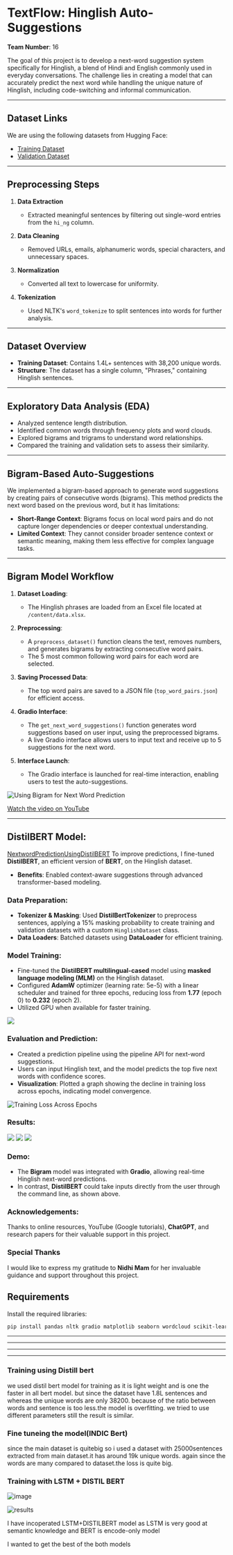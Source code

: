 # TextFlow: Hinglish Auto-Suggestions

**Team Number**: 16

The goal of this project is to develop a next-word suggestion system specifically for Hinglish, a blend of Hindi and English commonly used in everyday conversations. The challenge lies in creating a model that can accurately predict the next word while handling the unique nature of Hinglish, including code-switching and informal communication.

---

## Dataset Links

We are using the following datasets from Hugging Face:

- [Training Dataset](https://huggingface.co/datasets/DanArnin/Hinglish/viewer/default/train)
- [Validation Dataset](https://huggingface.co/datasets/DanArnin/Hinglish/viewer/default/validation)

---

## Preprocessing Steps

1. **Data Extraction**  
   - Extracted meaningful sentences by filtering out single-word entries from the `hi_ng` column.

2. **Data Cleaning**  
   - Removed URLs, emails, alphanumeric words, special characters, and unnecessary spaces.

3. **Normalization**  
   - Converted all text to lowercase for uniformity.

4. **Tokenization**  
   - Used NLTK's `word_tokenize` to split sentences into words for further analysis.

---

## Dataset Overview

- **Training Dataset**: Contains 1.4L+ sentences with 38,200 unique words.
- **Structure**: The dataset has a single column, "Phrases," containing Hinglish sentences.

---

## Exploratory Data Analysis (EDA)

- Analyzed sentence length distribution.
- Identified common words through frequency plots and word clouds.
- Explored bigrams and trigrams to understand word relationships.
- Compared the training and validation sets to assess their similarity.

---

## Bigram-Based Auto-Suggestions

We implemented a bigram-based approach to generate word suggestions by creating pairs of consecutive words (bigrams). This method predicts the next word based on the previous word, but it has limitations:

- **Short-Range Context**: Bigrams focus on local word pairs and do not capture longer dependencies or deeper contextual understanding.
- **Limited Context**: They cannot consider broader sentence context or semantic meaning, making them less effective for complex language tasks.

---

## Bigram Model Workflow

1. **Dataset Loading**:
   - The Hinglish phrases are loaded from an Excel file located at `/content/data.xlsx`.

2. **Preprocessing**:
   - A `preprocess_dataset()` function cleans the text, removes numbers, and generates bigrams by extracting consecutive word pairs.
   - The 5 most common following word pairs for each word are selected.

3. **Saving Processed Data**:
   - The top word pairs are saved to a JSON file (`top_word_pairs.json`) for efficient access.

4. **Gradio Interface**:
   - The `get_next_word_suggestions()` function generates word suggestions based on user input, using the preprocessed bigrams.
   - A live Gradio interface allows users to input text and receive up to 5 suggestions for the next word.

5. **Interface Launch**:
   - The Gradio interface is launched for real-time interaction, enabling users to test the auto-suggestions.

![Using Bigram for Next Word Prediction](https://github.com/harshithamadarapu/Team16_Hinglish-Auto-suggestions/blob/main/images/Using%20bigram%20for%20next%20word%20prediction_gradio.jpeg)




[Watch the video on YouTube](https://youtu.be/9Ds56z9EykM)

---
## **DistilBERT Model:**  
[NextwordPredictionUsingDistilBERT](https://github.com/harshithamadarapu/Team16_Hinglish-Auto-suggestions/blob/main/NextwordPredictionUsingDistilBERT.ipynb)
To improve predictions, I fine-tuned **DistilBERT**, an efficient version of **BERT**, on the Hinglish dataset.  
- **Benefits**: Enabled context-aware suggestions through advanced transformer-based modeling.

### **Data Preparation:**  
- **Tokenizer & Masking**: Used **DistilBertTokenizer** to preprocess sentences, applying a 15% masking probability to create training and validation datasets with a custom `HinglishDataset` class.  
- **Data Loaders**: Batched datasets using **DataLoader** for efficient training.

### **Model Training:**  
- Fine-tuned the **DistilBERT multilingual-cased** model using **masked language modeling (MLM)** on the Hinglish dataset.  
- Configured **AdamW** optimizer (learning rate: 5e-5) with a linear scheduler and trained for three epochs, reducing loss from **1.77** (epoch 0) to **0.232** (epoch 2).  
- Utilized GPU when available for faster training.
  
![](https://github.com/harshithamadarapu/Team16_Hinglish-Auto-suggestions/blob/main/images/IMG-20241210-WA0007.jpg)


### **Evaluation and Prediction:**  
- Created a prediction pipeline using the pipeline API for next-word suggestions.  
- Users can input Hinglish text, and the model predicts the top five next words with confidence scores.  
- **Visualization**: Plotted a graph showing the decline in training loss across epochs, indicating model convergence.
  
![Training Loss Across Epochs](https://github.com/harshithamadarapu/Team16_Hinglish-Auto-suggestions/blob/main/images/IMG-20241210-WA0010.jpg)
### **Results:**
![](https://github.com/harshithamadarapu/Team16_Hinglish-Auto-suggestions/blob/main/images/IMG-20241210-WA0011.jpg)
![](https://github.com/harshithamadarapu/Team16_Hinglish-Auto-suggestions/blob/main/images/IMG-20241210-WA0008.jpg)
![](https://github.com/harshithamadarapu/Team16_Hinglish-Auto-suggestions/blob/main/images/IMG-20241210-WA0009.jpg)


### **Demo:**  
- The **Bigram** model was integrated with **Gradio**, allowing real-time Hinglish next-word predictions.  
- In contrast, **DistilBERT** could take inputs directly from the user through the command line, as shown above.



### **Acknowledgements:**  
Thanks to online resources, YouTube (Google tutorials), **ChatGPT**, and research papers for their valuable support in this project.  

### **Special Thanks**  
I would like to express my gratitude to **Nidhi Mam** for her invaluable guidance and support throughout this project.

## Requirements

Install the required libraries:

```bash
pip install pandas nltk gradio matplotlib seaborn wordcloud scikit-learn transformers datasets

```








---


---




---






























---

### Training using Distill bert

we used distil bert model for training as it is light weight and is one the faster in all bert model. but since the dataset have 1.8L sentences and whereas the unique words are only 38200. because of the ratio between words and sentence is too less.the model is overfitting. we tried to use different parameters still the result is similar.

### Fine tuneing the model(INDIC Bert)

since the main dataset is quitebig so i used a dataset with 25000sentences extracted from main dataset.it has around 19k unique words.
again since the words are many compared to dataset.the loss is quite big.

### Training with LSTM + DISTIL BERT

![image](https://github.com/user-attachments/assets/f7f5e92f-ddf8-483d-8686-df139c93bca6)


![results](https://github.com/user-attachments/assets/0a0aad9e-f905-4d91-8d50-c6e084b206f4)

I have incoperated LSTM+DISTILBERT model as LSTM is very good at semantic knowledge and BERT is encode-only model

I wanted to get the best of the both models



